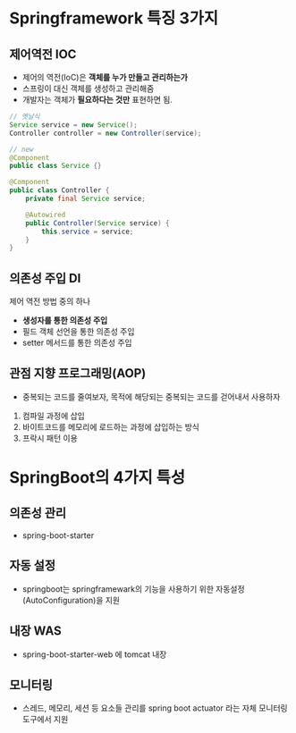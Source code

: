 
# Springframework 특징 3가지

## 제어역전 IOC
-  제어의 역전(IoC)은 **객체를 누가 만들고 관리하는가**
-  스프링이 대신 객체를 생성하고 관리해줌
-  개발자는 객체가 **필요하다는 것만** 표현하면 됨.

```java
// 옛날식
Service service = new Service();
Controller controller = new Controller(service);
```

```java
// new
@Component
public class Service {}

@Component
public class Controller {
    private final Service service;

    @Autowired
    public Controller(Service service) {
        this.service = service;
    }
}
```

## 의존성 주입 DI
  제어 역전 방법 중의 하나 
- **생성자를 통한 의존성 주입**
-  필드 객체 선언을 통한 의존성 주입
-  setter 메서드를 통한 의존성 주입

## 관점 지향 프로그래밍(AOP)
- 중복되는 코드를 줄여보자, 목적에 해당되는 중복되는 코드를 걷어내서 사용하자
1. 컴파일 과정에 삽입
2. 바이트코드를 메모리에 로드하는 과정에 삽입하는 방식
3. 프락시 패턴 이용

# SpringBoot의 4가지 특성
## 의존성 관리 
- spring-boot-starter

## 자동 설정 
- springboot는 springframewark의 기능을 사용하기 위한 자동설정(AutoConfiguration)을 지원

## 내장 WAS 
- spring-boot-starter-web 에 tomcat 내장

## 모니터링 
- 스레드, 메모리, 세션 등 요소들 관리를 spring boot actuator 라는 자체 모니터링 도구에서 지원
